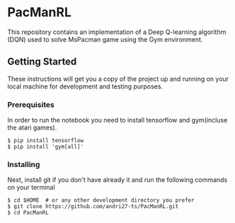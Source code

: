 # PacManRL

This repository contains an implementation of a Deep Q-learning algorithm (DQN) used to solve MsPacman game using the Gym environment. 


## Getting Started

These instructions will get you a copy of the project up and running on your local machine for development and testing purposes.

### Prerequisites

In order to run the notebook you need to install tensorflow and gym(incluse the atari games).

```
$ pip install tensorflow
$ pip install 'gym[all]'
```

### Installing

Next, install git if you don't have already it and run the following commands on your terminal

```
$ cd $HOME  # or any other development directory you prefer
$ git clone https://github.com/andri27-ts/PacManRL.git
$ cd PacManRL
```
